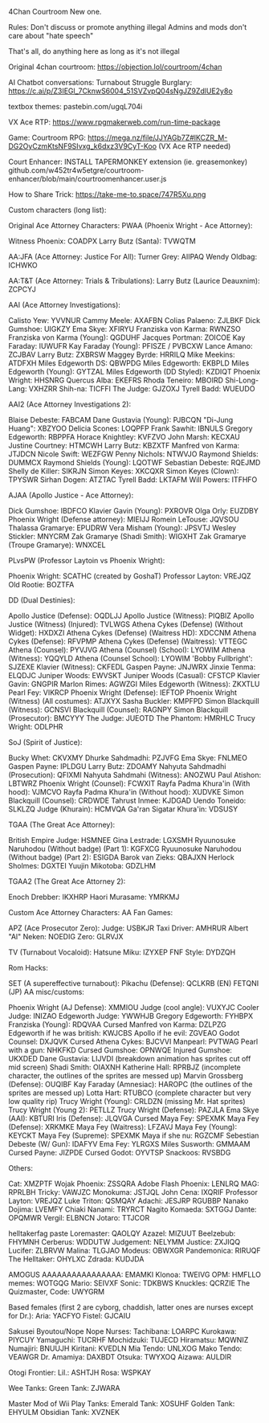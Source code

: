 4Chan Courtroom
New one.

Rules:
Don't discuss or promote anything illegal
Admins and mods don't care about "hate speech"

That's all, do anything here as long as it's not illegal 

Original 4chan courtroom:
https://objection.lol/courtroom/4chan

AI Chatbot conversations:
Turnabout Struggle Burglary: https://c.ai/p/Z3IEGl_7CknwS6004_51SVZvpQ04sNgJZ9ZdlUE2y8o

textbox themes:
pastebin.com/ugqL704i

VX Ace RTP: https://www.rpgmakerweb.com/run-time-package

Game:
Courtroom RPG: https://mega.nz/file/JJYAGb7Z#lKCZR_M-DG2OyCzmKtsNF9SIvxg_k6dxz3V9CyT-Koo (VX Ace RTP needed)

Court Enhancer:
INSTALL TAPERMONKEY extension (ie. greasemonkey)
github.com/w452tr4w5etgre/courtroom-enhancer/blob/main/courtroomenhancer.user.js

How to Share Trick:
https://take-me-to.space/747R5Xu.png

Custom characters (long list):

Original Ace Attorney Characters:
PWAA (Phoenix Wright - Ace Attorney):

Witness Phoenix: COADPX
Larry Butz (Santa): TVWQTM

AA:JFA (Ace Attorney: Justice For All):
Turner Grey: AIIPAQ
Wendy Oldbag: ICHWKO

AA:T&T (Ace Attorney: Trials & Tribulations):
Larry Butz (Laurice Deauxnim): ZCPCYJ

AAI (Ace Attorney Investigations):

Calisto Yew: YVVNUR
Cammy Meele: AXAFBN
Colias Palaeno: ZJLBKF
Dick Gumshoe: UIGKZY
Ema Skye: XFIRYU
Franziska von Karma: RWNZSO
Franziska von Karma (Young): QGDUHF
Jacques Portman: ZOICOE
Kay Faraday: IUWUFR
Kay Faraday (Young): PFISZE / PVBCXW
Lance Amano: ZCJBAV
Larry Butz: ZXBRSW
Maggey Byrde: HRRILQ
Mike Meekins: ATDFXH
Miles Edgeworth DS: QBWPDG
Miles Edgeworth: EKBPLD
Miles Edgeworth (Young): GYTZAL
Miles Edgeworth (DD Styled): KZDIQT
Phoenix Wright: HHSNRG
Quercus Alba: EKEFRS
Rhoda Teneiro: MBOIRD
Shi-Long-Lang: VXHZRR
Shih-na: TICFFI
The Judge: GJZOXJ
Tyrell Badd: WUEUDO

AAI2 (Ace Attorney Investigations 2):

Blaise Debeste: FABCAM
Dane Gustavia (Young): PJBCQN
"Di-Jung Huang": XBZYOO
Delicia Scones: LOQPFP
Frank Sawhit: IBNULS
Gregory Edgeworth: RBPPFA
Horace Knightley: KVFZVO
John Marsh: KECXAU
Justine Courtney: HTMCWH
Larry Butz: KBZXTF
Manfred von Karma: JTJDCN
Nicole Swift: WEZFGW
Penny Nichols: NTWVJO
Raymond Shields: DUMMCX
Raymond Shields (Young): LQOTWF
Sebastian Debeste: RQEJMD
Shelly de Killer: SIKRJN
Simon Keyes: XKCQXR
Simon Keyes (Clown): TPYSWR
Sirhan Dogen: ATZTAC
Tyrell Badd: LKTAFM
Will Powers: ITFHFO

AJAA (Apollo Justice - Ace Attorney):

Dick Gumshoe: IBDFCO
Klavier Gavin (Young): PXROVR
Olga Orly: EUZDBY
Phoenix Wright (Defense attorney): MIEIJJ
Romein LeTouse: JQVSOU
Thalassa Gramarye: EPUDRW
Vera Misham (Young): JPSVTJ
Wesley Stickler: MNYCRM
Zak Gramarye (Shadi Smith): WIGXHT
Zak Gramarye (Troupe Gramarye): WNXCEL

PLvsPW (Professor Laytoin vs Phoenix Wright):

Phoenix Wright: SCATHC (created by GoshaT)
Professor Layton: VREJQZ
Old Rootie: BOZTFA

DD (Dual Destinies):

Apollo Justice (Defense): OQDLJJ
Apollo Justice (Witness): PIQBIZ
Apollo Justice (Witness) (Injured): TVLWGS
Athena Cykes (Defense) (Without Widget): HXDXZI
Athena Cykes (Defense) (Waitress HD): XDCCNM
Athena Cykes (Defense): RFVPMP
Athena Cykes (Defense) (Waitress): VTTEGC
Athena (Counsel): PYVJVG
Athena (Counsel) (School): LYOWIM
Athena (Witness): YQQYLD
Athena (Counsel School): LYOWIM
'Bobby Fullbright': SJZEXE
Klavier (Witness): CKFEDL
Gaspen Payne: JNJWRX
Jinxie Tenma: ELQDJC
Juniper Woods: EWVSKT
Juniper Woods (Casual): CFSTCP
Klavier Gavin: GNGPIR
Marlon Rimes: AGWZGI
Miles Edgeworth (Witness): ZKXTLU
Pearl Fey: VIKRCP
Phoenix Wright (Defense): IEFTOP
Phoenix Wright (Witness) (All costumes): ATJXYX
Sasha Buckler: KMPFPD
Simon Blackquill (Witness): GCNSVI
Blackquill (Counsel): RAGNPY
Simon Blackquill (Prosecutor): BMCYYY
The Judge: JUEOTD
The Phantom: HMRHLC
Trucy Wright: ODLPHR

SoJ (Spirit of Justice):

Bucky Whet: CKVXMY
Dhurke Sahdmadhi: PZJVFG
Ema Skye: FNLMEO
Gaspen Payne: IPLDGU
Larry Butz: ZDOAMY
Nahyuta Sahdmadhi (Prosecution): QFIXMI
Nahyuta Sahdmahi (Witness): ANOZWU
Paul Atishon: LBTWRZ
Phoenix Wright (Counsel): FCWXIT
Rayfa Padma Khura'in (With hood): VJMCVO
Rayfa Padma Khura'in (Without hood): XUDVKE
Simon Blackquill (Counsel): CRDWDE
Tahrust Inmee: KJDGAD
Uendo Toneido: SLKLZQ
Judge (Khurain): HCMVQA
Ga'ran Sigatar Khura'in: VDSUSY

TGAA (The Great Ace Attorney):

British Empire Judge: HSMNEE
Gina Lestrade: LGXSMH
Ryuunosuke Naruhodou (Without badge) (Part 1): KGFXCG
Ryuunosuke Naruhodou (Without badge) (Part 2): ESIGDA
Barok van Zieks: QBAJXN
Herlock Sholmes: DGXTEI
Yuujin Mikotoba: GDZLHM

TGAA2 (The Great Ace Attorney 2):

Enoch Drebber: IKXHRP
Haori Murasame: YMRKMJ

Custom Ace Attorney Characters:
AA Fan Games:

APZ (Ace Prosecutor Zero):
Judge: USBKJR
Taxi Driver: AMHRUR
Albert "Al" Neken: NOEDIG
Zero: GLRVJX

TV (Turnabout Vocaloid):
Hatsune Miku: IZYXEP FNF Style: DYDZQH

Rom Hacks:

SET (A supereffective turnabout):
Pikachu (Defense): QCLKRB (EN) FETQNI (JP)
AA misc/customs:

Phoenix Wright (AJ Defense): XMMIOU
Judge (cool angle): VUXYJC
Cooler Judge: INIZAO
Edgeworth Judge: YWWHJB
Gregory Edgeworth: FYHBPX
Franziska (Young): RDQVAA
Cursed Manfred von Karma: DZLPZG
Edgeworth if he was british: KWJCBS
Apollo if he evil: ZGVEAO
Godot Counsel: DXJQVK
Cursed Athena Cykes: BJCVVI
Manpearl: PVTWAG
Pearl with a gun: NHKFKD
Cursed Gumshoe: OPNWQE
Injured Gumshoe: UKXDED
Dane Gustavia: LIJVDI (breakdown animation has sprites cut off mid screen)
Shadi Smith: OIAXNH
Katherine Hall: RPRBJZ (incomplete character, the outlines of the sprites are messed up)
Marvin Grossberg (Defense): OUQIBF
Kay Faraday (Amnesiac): HAROPC (the outlines of the sprites are messed up)
Lotta Hart: RTUBCO (complete character but very low quality rip)
Trucy Wright (Young): CRLDZN (missing Mr. Hat sprites)
Trucy Wright (Young 2): PETLLZ
Trucy Wright (Defense): PAZJLA
Ema Skye (AAI): KBTURI
Iris (Defense): JLQVGA
Cursed Maya Fey: SPEXMK
Maya Fey (Defense): XRKMKE
Maya Fey (Waitress): LFZAVJ
Maya Fey (Young): KEYCKT
Maya Fey (Supreme): SPEXMK
Maya if she nu: RGZCMF
Sebestian Debeste (W/ Gun): IDAFYV
Ema Fey: YLRGXS
Miles Susworth: GMMAAM
Cursed Payne: JIZPDE
Cursed Godot: OYVTSP
Snackoos: RVSBDG

Others:

Cat: XMZPTF
Wojak Phoenix: ZSSQRA
Adobe Flash Phoenix: LENLRQ
MAG: RPRLBH
Tricky: VAWJZC
Monokuma: JSTJQL
John Cena: IXQRIF
Professor Layton: VREJQZ
Luke Triton: QSMQAY
Adachi: JESJRP RGUBBP
Nanako Dojima: LVEMFY
Chiaki Nanami: TRYRCT
Nagito Komaeda: SXTGGJ
Dante: OPQMWR
Vergil: ELBNCN
Jotaro: TTJCOR

helltakerfag paste
Loremaster: QAOLQY
Azazel: MIZUUT
Beelzebub: FHYMNH
Cerberus: WDDUTW
Judgement: NELYMM
Justice: ZXJIQQ
Lucifer: ZLBRVW
Malina: TLGJAO
Modeus: OBWXGR
Pandemonica: RIRUQF
The Helltaker: OHYLXC
Zdrada: KUDJDA

AMOGUS AAAAAAAAAAAAAAAA: EMAMKI
Klonoa: TWEIVG
OPM: HMFLLO
memes: WOTGQG
Mario: SEIVXF
Sonic: TDKBWS
Knuckles: QCRZIE
The Quizmaster, Code: UWYGRM

Based females (first 2 are cyborg, chaddish, latter ones are nurses except for Dr.):
Aria: YACFYO
Fistel: GJCAIU

Sakusei Byoutou/Nope Nope Nurses:
Tachibana: LOARPC
Kurokawa: PIYCUY
Yamaguchi: TUCRHF
Mochidzuki: TUJECD
Hiramatsu: MQWNIZ
Numajiri: BNUUJH
Kiritani: KVEDLN
Mia Tendo: UNLXOG
Mako Tendo: VEAWGR
Dr. Amamiya: DAXBDT
Otsuka: TWYXOQ
Aizawa: AULDIR

Otogi Frontier:
Lil.: ASHTJH
Rosa: WSPKAY

Wee Tanks:
Green Tank: ZJWARA

Master Mod of Wii Play Tanks:
Emerald Tank: XOSUHF
Golden Tank: EHYULM
Obsidian Tank: XVZNEK